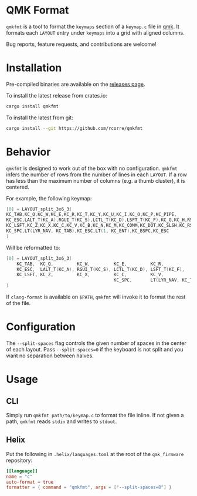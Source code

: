 # QMK Format

`qmkfmt` is a tool to format the `keymaps` section of a `keymap.c` file in [qmk](https://qmk.fm/).
It formats each `LAYOUT` entry under `keymaps` into a grid with aligned columns.

Bug reports, feature requests, and contributions are welcome!

# Installation

Pre-compiled binaries are available on the [releases page](https://github.com/rcorre/qmkfmt/releases).

To install the latest release from crates.io:

```sh
cargo install qmkfmt
```

To install the latest from git:

```sh
cargo install --git https://github.com/rcorre/qmkfmt
```

# Behavior

`qmkfmt` is designed to work out of the box with no configuration.
`qmkfmt` infers the number of rows from the number of lines in each `LAYOUT`.
If a row has less than the maximum number of columns (e.g. a thumb cluster), it is centered.

For example, the following keymap:

```c
[0] = LAYOUT_split_3x6_3(
KC_TAB,KC_Q,KC_W,KC_E,KC_R,KC_T,KC_Y,KC_U,KC_I,KC_O,KC_P,KC_PIPE,
KC_ESC,LALT_T(KC_A),RGUI_T(KC_S),LCTL_T(KC_D),LSFT_T(KC_F),KC_G,KC_H,RSFT_T(KC_J),RCTL_T(KC_K),RGUI_T(KC_L),RALT_T(KC_SCLN),KC_QUOT,
KC_LSFT,KC_Z,KC_X,KC_C,KC_V,KC_B,KC_N,KC_M,KC_COMM,KC_DOT,KC_SLSH,KC_RSFT,
KC_SPC,LT(LYR_NAV, KC_TAB),KC_ESC,LT(1, KC_ENT),KC_BSPC,KC_ESC
)
```

Will be reformatted to:

```c
[0] = LAYOUT_split_3x6_3(
    KC_TAB,  KC_Q,         KC_W,         KC_E,         KC_R,                KC_T,   KC_Y,          KC_U,         KC_I,         KC_O,         KC_P,            KC_PIPE,
    KC_ESC,  LALT_T(KC_A), RGUI_T(KC_S), LCTL_T(KC_D), LSFT_T(KC_F),        KC_G,   KC_H,          RSFT_T(KC_J), RCTL_T(KC_K), RGUI_T(KC_L), RALT_T(KC_SCLN), KC_QUOT,
    KC_LSFT, KC_Z,         KC_X,         KC_C,         KC_V,                KC_B,   KC_N,          KC_M,         KC_COMM,      KC_DOT,       KC_SLSH,         KC_RSFT,
                                         KC_SPC,       LT(LYR_NAV, KC_TAB), KC_ESC, LT(1, KC_ENT), KC_BSPC,      KC_ESC
)
```

If `clang-format` is available on `$PATH`, `qmkfmt` will invoke it to format the rest of the file.

# Configuration

The `--split-spaces` flag controls the given number of spaces in the center of each layout.
Pass `--split-spaces=0` if the keyboard is not split and you want no separation between halves.

# Usage

## CLI

Simply run `qmkfmt path/to/keymap.c` to format the file inline.
If not given a path, `qmkfmt` reads `stdin` and writes to `stdout`.

## Helix

Put the following in `.helix/languages.toml` at the root of the `qmk_firmware` repository:

```toml
[[language]]
name = "c"
auto-format = true
formatter = { command = "qmkfmt", args = ["--split-spaces=8"] }
```
